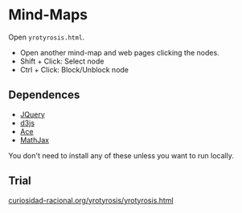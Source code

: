 # Mind-Maps

Open `yrotyrosis.html`.

- Open another mind-map and web pages clicking the nodes.
- Shift + Click: Select node
- Ctrl  + Click: Block/Unblock node

## Dependences

- [JQuery](http://jquery.com/download/)
- [d3js](http://d3js.org/)
- [Ace](https://github.com/ajaxorg/ace)
- [MathJax](https://github.com/mathjax/MathJax)

You don't need to install any of these unless you want to run locally.

## Trial

[curiosidad-racional.org/yrotyrosis/yrotyrosis.html](http://curiosidad-racional.org/yrotyrosis/yrotyrosis.html)